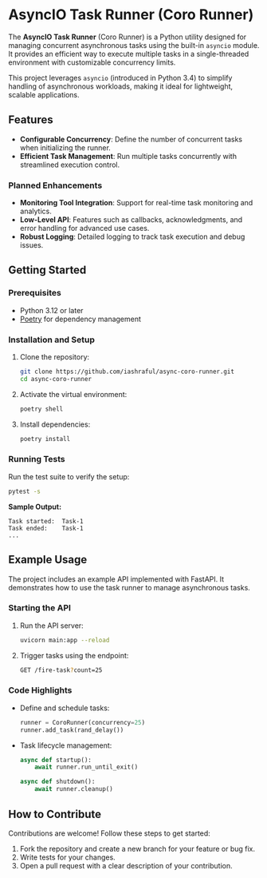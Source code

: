 # AsyncIO Task Runner (Coro Runner)

The **AsyncIO Task Runner** (Coro Runner) is a Python utility designed for managing concurrent asynchronous tasks using the built-in `asyncio` module. It provides an efficient way to execute multiple tasks in a single-threaded environment with customizable concurrency limits.

This project leverages `asyncio` (introduced in Python 3.4) to simplify handling of asynchronous workloads, making it ideal for lightweight, scalable applications.

## Features

- **Configurable Concurrency**: Define the number of concurrent tasks when initializing the runner.
- **Efficient Task Management**: Run multiple tasks concurrently with streamlined execution control.

### Planned Enhancements

- **Monitoring Tool Integration**: Support for real-time task monitoring and analytics.
- **Low-Level API**: Features such as callbacks, acknowledgments, and error handling for advanced use cases.
- **Robust Logging**: Detailed logging to track task execution and debug issues.

## Getting Started

### Prerequisites

- Python 3.12 or later
- [Poetry](https://python-poetry.org/) for dependency management

### Installation and Setup

1. Clone the repository:
   ```bash
   git clone https://github.com/iashraful/async-coro-runner.git
   cd async-coro-runner
   ```

2. Activate the virtual environment:
   ```bash
   poetry shell
   ```

3. Install dependencies:
   ```bash
   poetry install
   ```

### Running Tests

Run the test suite to verify the setup:
```bash
pytest -s
```

**Sample Output:**
```text
Task started:  Task-1
Task ended:    Task-1
...
```

## Example Usage

The project includes an example API implemented with FastAPI. It demonstrates how to use the task runner to manage asynchronous tasks.

### Starting the API

1. Run the API server:
   ```bash
   uvicorn main:app --reload
   ```

2. Trigger tasks using the endpoint:
   ```bash
   GET /fire-task?count=25
   ```

### Code Highlights

- Define and schedule tasks:
  ```python
  runner = CoroRunner(concurrency=25)
  runner.add_task(rand_delay())
  ```
- Task lifecycle management:
  ```python
  async def startup():
      await runner.run_until_exit()
  
  async def shutdown():
      await runner.cleanup()
  ```

## How to Contribute

Contributions are welcome! Follow these steps to get started:

1. Fork the repository and create a new branch for your feature or bug fix.
2. Write tests for your changes.
3. Open a pull request with a clear description of your contribution.
